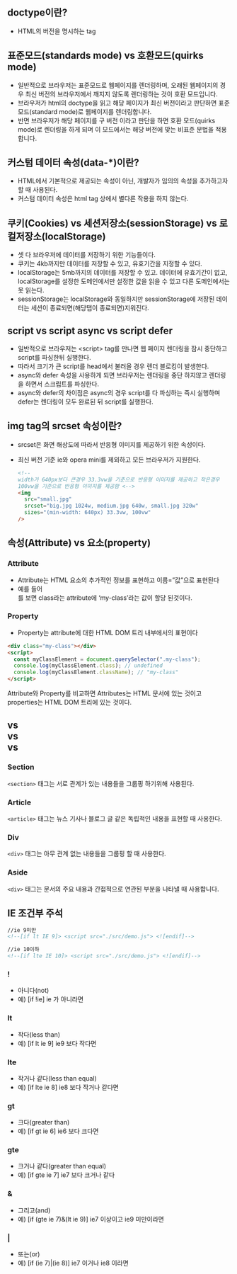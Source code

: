 ## doctype이란?

- HTML의 버전을 명시하는 tag

## 표준모드(standards mode) vs 호환모드(quirks mode)

- 일반적으로 브라우저는 표준모드로 웹페이지를 렌더링하며, 오래된 웹페이지의 경우 최신 버전의 브라우저에서 깨지지 않도록 렌더링하는 것이 호환 모드입니다.
- 브라우저가 html의 doctype을 읽고 해당 페이지가 최신 버전이라고 판단하면 표준 모드(standard mode)로 웹페이지를 렌더링합니다.
- 반면 브라우저가 해당 페이지를 구 버전 이라고 판단을 하면 호환 모드(quirks mode)로 렌더링을 하게 되며 이 모드에서는 해당 버전에 맞는 비표준 문법을 적용합니다.

## 커스텀 데이터 속성(data-\*)이란?

- HTML에서 기본적으로 제공되는 속성이 아닌, 개발자가 임의의 속성을 추가하고자 할 때 사용된다.
- 커스텀 데이터 속성은 html tag 상에서 별다른 작용을 하지 않는다.

## 쿠키(Cookies) vs 세션저장소(sessionStorage) vs 로컬저장소(localStorage)

- 셋 다 브라우저에 데이터를 저장하기 위한 기능들이다.
- 쿠키는 4kb까지만 데이터를 저장할 수 있고, 유효기간을 지정할 수 있다.
- localStorage는 5mb까지의 데이터를 저장할 수 있고. 데이터에 유효기간이 없고, localStorage를 설정한 도메인에서만 설정한 값을 읽을 수 있고 다른 도메인에서는 못 읽는다.
- sessionStorage는 localStorage와 동일하지만 sessionStorage에 저장된 데이터는 세션이 종료되면(해당탭이 종료되면)지워진다.

## script vs script async vs script defer

- 일반적으로 브라우저는 \<script\> tag를 만나면 웹 페이지 렌더링을 잠시 중단하고 script를 파싱한뒤 실행한다.
- 따라서 크기가 큰 script를 head에서 불러올 경우 렌더 블로킹이 발생한다.
- async와 defer 속성을 사용하게 되면 브라우저는 렌더링을 중단 하지않고 렌더링을 하면서 스크립트를 파싱한다.
- async와 defer의 차이점은 async의 경우 script를 다 파싱하는 즉시 실행하며 defer는 렌더링이 모두 완료된 뒤 script를 실행한다.

## img tag의 srcset 속성이란?

- srcset은 화면 해상도에 따라서 반응형 이미지를 제공하기 위한 속성이다.
- 최신 버전 기준 ie와 opera mini를 제외하고 모든 브라우저가 지원한다.

  ```html
  <!--
  width가 640px보다 큰경우 33.3vw을 기준으로 반응형 이미지를 제공하고 작은경우
  100vw을 기준으로 반응형 이미지를 제공함 <-->
  <img
    src="small.jpg"
    srcset="big.jpg 1024w, medium.jpg 640w, small.jpg 320w"
    sizes="(min-width: 640px) 33.3vw, 100vw"
  />
  ```

## 속성(Attribute) vs 요소(property)

### Attribute

- Attribute는 HTML 요소의 추가적인 정보를 표현하고 이름=”값”으로 표현된다
- 예를 들어 <div class="my-class"></div> 를 보면 class라는 attribute에 ‘my-class’라는 값이 할당 된것이다.

### Property

- Property는 attribute에 대한 HTML DOM 트리 내부에서의 표현이다

```html
<div class="my-class"></div>
<script>
  const myClassElement = document.querySelector(".my-class");
  console.log(myClassElement.class); // undefined
  console.log(myClassElement.className); // "my-class"
</script>
```

Attribute와 Property를 비교하면 Attributes는 HTML 문서에 있는 것이고 properties는 HTML DOM 트리에 있는 것이다.

## <section> vs <article> vs <div> vs <aside>

### Section

`<section>` 태그는 서로 관계가 있는 내용들을 그룹핑 하기위해 사용된다.

### Article

`<article>` 태그는 뉴스 기사나 블로그 글 같은 독립적인 내용을 표현할 때 사용한다.

### Div

`<div>` 태그는 아무 관계 없는 내용들을 그룹핑 할 때 사용한다.

### Aside

`<div>` 태그는 문서의 주요 내용과 간접적으로 연관된 부분을 나타낼 때 사용합니다.

## IE 조건부 주석

```html
//ie 9미만
<!--[if lt IE 9]> <script src="./src/demo.js"> <![endif]-->

//ie 10이하
<!--[if lte IE 10]> <script src="./src/demo.js"> <![endif]-->
```

### !

- 아니다(not)
- 예) [if !ie] ie 가 아니라면

### lt

- 작다(less than)
- 예) [if lt ie 9] ie9 보다 작다면

### lte

- 작거나 같다(less than equal)
- 예) [if lte ie 8] ie8 보다 작거나 같다면

### gt

- 크다(greater than)
- 예) [if gt ie 6] ie6 보다 크다면

### gte

- 크거나 같다(greater than equal)
- 예) [if gte ie 7] ie7 보다 크거나 같다

### &

- 그리고(and)
- 예) [if (gte ie 7)&(lt ie 9)] ie7 이상이고 ie9 미만이라면

### |

- 또는(or)
- 예) [if (ie 7)|(ie 8)] ie7 이거나 ie8 이라면
